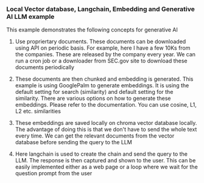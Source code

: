 ### Local Vector database, Langchain, Embedding and Generative AI LLM example ###

This example demonstrates the following concepts for generative AI

1. Use propriertary documents. These documents can be downloaded using API on periodic basis. For example, here I have a few 10Ks from the companies. These are released by the company every year. We can run a cron job or a downloader from SEC.gov site to download these documents periodically

2. These documents are then chunked and embedding is generated. This example is using GooglePalm to generate embeddings. It is using the default setting for search (similarity) and default setting for the similarity. There are various options on how to generate these embeddings. Please refer to the documentation. You can use cosine, L1, L2 etc. similarities

3. These embeddings are saved locally on chroma vector database locally. The advantage of doing this is that we don't have to send the whole text every time. We can get the relevant documents from the vector database before sending the query to the LLM

4. Here langchain is used to create the chain and send the query to the LLM. The response is then captured and shown to the user. This can be easily implemented either as a web page or a loop where we wait for the question prompt from the user



